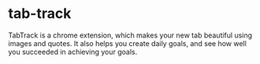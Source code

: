 # tab-track
TabTrack is a chrome extension, which makes your new tab beautiful using images and quotes. It also helps you create daily goals, and see how well you succeeded in achieving your goals.
